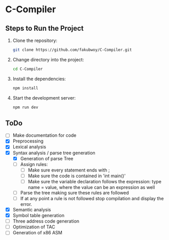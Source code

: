 # C-Compiler

## Steps to Run the Project

1. Clone the repository:
   ```bash
   git clone https://github.com/fakubwoy/C-Compiler.git
   ```

2. Change directory into the project:
   ```bash
   cd C-Compiler
   ```

3. Install the dependencies:
   ```bash
   npm install
   ```

4. Start the development server:
   ```bash
   npm run dev
   ```

## ToDo

- [ ] Make documentation for code
- [x] Preprocessing
- [x] Lexical analysis
- [x] Syntax analysis / parse tree generation
   - [x] Generation of parse Tree
   - [ ] Assign rules:
      - [ ] Make sure every statement ends with ;
      - [ ] Make sure the code is contained in 'int main()'
      - [ ] Make sure the variable declaration follows the expression: type name = value, where the value can be an expression as well
   - [ ] Parse the tree making sure these rules are followed
   - [ ] If at any point a rule is not followed stop compilation and display the error.
- [x] Semantic analysis
- [x] Symbol table generation
- [ ] Three address code generation
- [ ] Optimization of TAC
- [ ] Generation of x86 ASM
